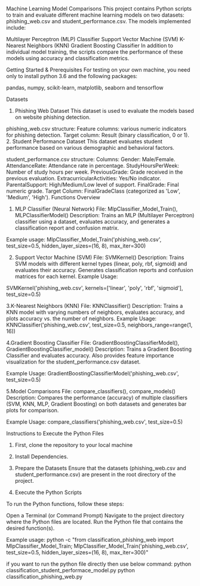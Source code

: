 Machine Learning Model Comparisons
This project contains Python scripts to train and evaluate different machine learning models on two datasets: phishing_web.csv and student_performance.csv. The models implemented include:

Multilayer Perceptron (MLP) Classifier
Support Vector Machine (SVM)
K-Nearest Neighbors (KNN)
Gradient Boosting Classifier
In addition to individual model training, the scripts compare the performance of these models using accuracy and classification metrics.

Getting Started & Prerequisites
For testing on your own machine, you need only to install python 3.6 and the following packages:

pandas, numpy, scikit-learn, matplotlib, seaborn and tensorflow

Datasets
1. Phishing Web Dataset
This dataset is used to evaluate the models based on website phishing detection.

phishing_web.csv structure:
Feature columns: various numeric indicators for phishing detection.
Target column: Result (binary classification, 0 or 1).
2. Student Performance Dataset
This dataset evaluates student performance based on various demographic and behavioral factors.

student_performance.csv structure:
Columns:
Gender: Male/Female.
AttendanceRate: Attendance rate in percentage.
StudyHoursPerWeek: Number of study hours per week.
PreviousGrade: Grade received in the previous evaluation.
ExtracurricularActivities: Yes/No indicator.
ParentalSupport: High/Medium/Low level of support.
FinalGrade: Final numeric grade.
Target Column: FinalGradeClass (categorized as 'Low', 'Medium', 'High').
Functions Overview
1. MLP Classifier (Neural Network)
File: MlpClassifier_Model_Train(), MLPClassifierModel()
Description: Trains an MLP (Multilayer Perceptron) classifier using a dataset, evaluates accuracy, and generates a classification report and confusion matrix.

Example usage:
MlpClassifier_Model_Train('phishing_web.csv', test_size=0.5, hidden_layer_sizes=(16, 8), max_iter=300)

2. Support Vector Machine (SVM)
File: SVMKernel()
Description: Trains SVM models with different kernel types (linear, poly, rbf, sigmoid) and evaluates their accuracy. Generates classification reports and confusion matrices for each kernel.
Example Usage:

SVMKernel('phishing_web.csv', kernels=['linear', 'poly', 'rbf', 'sigmoid'], test_size=0.5)

3.K-Nearest Neighbors (KNN)
File: KNNClassifier()
Description: Trains a KNN model with varying numbers of neighbors, evaluates accuracy, and plots accuracy vs. the number of neighbors.
Example Usage:
KNNClassifier('phishing_web.csv', test_size=0.5, neighbors_range=range(1, 16))

4.Gradient Boosting Classifier
File: GradientBoostingClassifierModel(), GradientBoostingClassifier_model()
Description: Trains a Gradient Boosting Classifier and evaluates accuracy. Also provides feature importance visualization for the student_performance.csv dataset.

Example Usage:
GradientBoostingClassifierModel('phishing_web.csv', test_size=0.5)

5.Model Comparisons
File: compare_classifiers(), compare_models()
Description: Compares the performance (accuracy) of multiple classifiers (SVM, KNN, MLP, Gradient Boosting) on both datasets and generates bar plots for comparison.

Example Usage:
compare_classifiers('phishing_web.csv', test_size=0.5)

Instructions to Execute the Python Files
1. First, clone the repository to your local machine

2. Install Dependencies.

3. Prepare the Datasets
Ensure that the datasets (phishing_web.csv and student_performance.csv) are present in the root directory of the project.

4. Execute the Python Scripts

To run the Python functions, follow these steps:

Open a Terminal (or Command Prompt)
Navigate to the project directory where the Python files are located.
Run the Python file that contains the desired function(s).

Example usage:
python -c "from classification_phishing_web import MlpClassifier_Model_Train; MlpClassifier_Model_Train('phishing_web.csv', test_size=0.5, hidden_layer_sizes=(16, 8), max_iter=300)"

if you want to run the python file directly then use below command:
python classification_student_performace_model.py 
python classification_phishing_web.py
